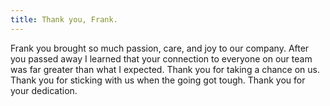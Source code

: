 ```yaml
---
title: Thank you, Frank. 
---
```


Frank you brought so much passion, care, and joy to our company. After you passed away I learned that your connection to everyone on our team was far greater than what I expected. Thank you for taking a chance on us. Thank you for sticking with us when the going got tough. Thank you for your dedication.  
